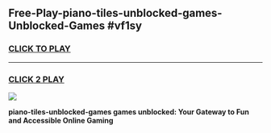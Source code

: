
## Free-Play-piano-tiles-unblocked-games-Unblocked-Games #vf1sy
<h3>
<a href="https://news.freeplayer.one?title=piano-tiles-unblocked-games&ref=8M">CLICK TO PLAY</a></h3>
<hr>

<h3>
<a href="https://news.freeplayer.one?title=piano-tiles-unblocked-games&ref=8M">CLICK 2 PLAY</a>
  
</h3>

<a href="https://news.freeplayer.one?title=piano-tiles-unblocked-games&ref=8M"><img src="https://clearcache.store/games.png"></a>


**piano-tiles-unblocked-games games unblocked: Your Gateway to Fun and Accessible Online Gaming**
